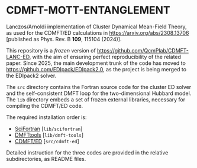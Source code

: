 # CDMFT-MOTT-ENTANGLEMENT
Lanczos/Arnoldi implementation of Cluster Dynamical
Mean-Field Theory, as used for the CDMFT/ED calculations
in https://arxiv.org/abs/2308.13706 [published as Phys. Rev. B **109**, 115104 (2024)].

This repository is a _frozen_ version of https://github.com/QcmPlab/CDMFT-LANC-ED,
with the aim of ensuring perfect reproducibility of the related paper. Since 2025,
the main development trunk of the code has moved to https://github.com/EDIpack/EDIpack2.0,
as the project is being merged to the EDIpack2 solver.

The `src` directory contains the Fortran source code for
the cluster ED solver and the self-consistent DMFT loop
for the two-dimensional Hubbard model.
The `lib` directory embeds a set of frozen external
libraries, necessary for compiling the CDMFT/ED code.

The required installation order is:
- [SciFortran](lib/scifortran) [`lib/scifortran`]
- [DMFTtools](lib/dmft-tools) [`lib/dmft-tools`]
- [CDMFT/ED](src/cdmft-ed) [`src/cdmft-ed`]

Detailed instruction for the three codes are provided in
the relative subdirectories, as README files.
